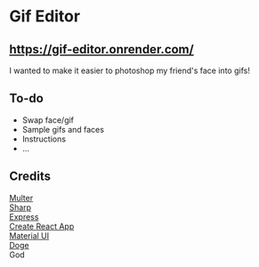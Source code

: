# Gif Editor

## https://gif-editor.onrender.com/

I wanted to make it easier to photoshop my friend's face into gifs!

## To-do

- Swap face/gif
- Sample gifs and faces
- Instructions
- ...

## Credits

[Multer](https://github.com/expressjs/multer)  
[Sharp](https://sharp.pixelplumbing.com/)  
[Express](https://expressjs.com/)  
[Create React App](https://github.com/facebook/create-react-app)  
[Material UI](https://mui.com/)  
[Doge](https://i.imgur.com/AOVMsp7b.jpg)  
God